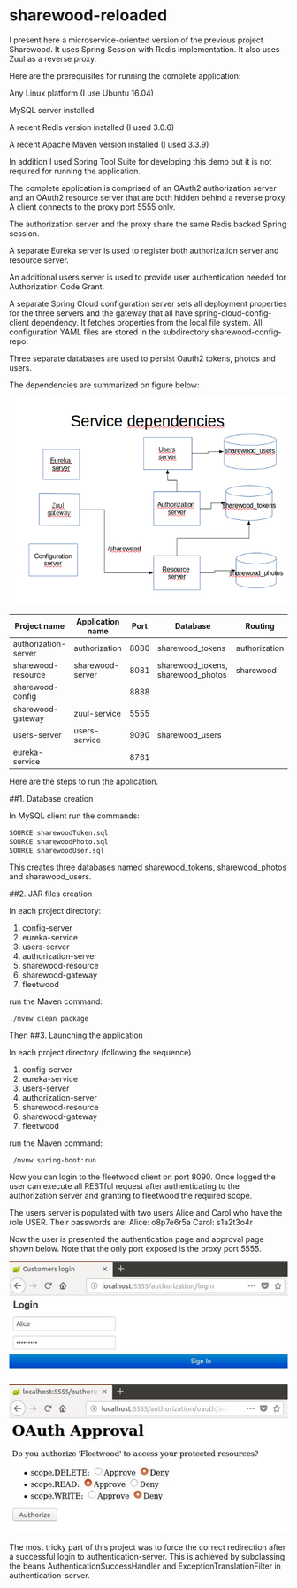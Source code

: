 # sharewood-reloaded
I present here a microservice-oriented version of the previous project Sharewood. It uses Spring Session with Redis implementation. It also uses Zuul as a reverse proxy.

Here are the prerequisites for running the complete application:

Any Linux platform (I use Ubuntu 16.04)

MySQL server installed

A recent Redis version installed (I used 3.0.6)

A recent Apache Maven version installed (I used 3.3.9)

In addition I used Spring Tool Suite for developing this demo but it is not required for running the application.

The complete application is comprised of an OAuth2 authorization server and an OAuth2 resource server that are both hidden behind a reverse proxy. A client connects to the proxy port 5555 only.

The authorization server and the proxy share the same Redis backed Spring session.

A separate Eureka server is used to register both authorization server and resource server.

An additional users server is used to provide user authentication needed for Authorization Code Grant.

A separate Spring Cloud configuration server sets all deployment properties for the three servers and the gateway that all have spring-cloud-config-client dependency. It fetches properties from the local file system. All configuration YAML files are stored in the subdirectory sharewood-config-repo.

Three separate databases are used to persist Oauth2 tokens, photos and users.

The dependencies are summarized on figure below:

![alt text](images/dependencies.png "All dependencies")


Project name         | Application name | Port | Database                             | Routing
-------------------  | ---------------- | ---- | ------------------------------------ | -------------------------
authorization-server | authorization    | 8080 | sharewood\_tokens                    | authorization
sharewood-resource   | sharewood-server | 8081 | sharewood\_tokens, sharewood\_photos | sharewood
sharewood-config     |                  | 8888 |                                      |
sharewood-gateway    | zuul-service     | 5555 |                                      |
users-server         | users-service    | 9090 | sharewood\_users                     |
eureka-service       |                  | 8761 |                                      |

Here are the steps to run the application.

##1. Database creation

In MySQL client run the commands:
```
SOURCE sharewoodToken.sql
SOURCE sharewoodPhoto.sql
SOURCE sharewoodUser.sql
```

This creates three databases named sharewood\_tokens, sharewood\_photos and sharewood\_users.

##2. JAR files creation

In each project directory:
1. config-server
1. eureka-service
1. users-server
1. authorization-server
1. sharewood-resource
1. sharewood-gateway
1. fleetwood

run the Maven command:
```
./mvnw clean package
```

Then 
##3. Launching the application

In each project directory (following the sequence)
1. config-server
1. eureka-service
1. users-server
1. authorization-server
1. sharewood-resource
1. sharewood-gateway
1. fleetwood

run the Maven command:
```
./mvnw spring-boot:run
```

Now you can login to the fleetwood client on port 8090. Once logged the user can execute all RESTful request after authenticating to the authorization server and granting to fleetwood the required scope.

The users server is populated with two users Alice and Carol who have the role USER. Their passwords are:
Alice: o8p7e6r5a
Carol: s1a2t3o4r

Now the user is presented the authentication page and approval page shown below. Note that the only port exposed is the proxy port 5555.

![alt text](images/authenticationPage.png "Authentication page")
![alt text](images/approvalPage.png "Approval page")

The most tricky part of this project was to force the correct redirection after a successful login to authentication-server. This is achieved by subclassing the beans AuthenticationSuccessHandler and ExceptionTranslationFilter in authentication-server. 





